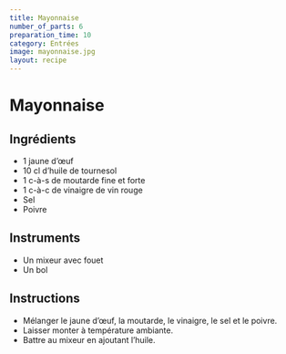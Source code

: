 ```yaml
---
title: Mayonnaise
number_of_parts: 6
preparation_time: 10
category: Entrées
image: mayonnaise.jpg
layout: recipe
---
```

# Mayonnaise

## Ingrédients

- 1 jaune d’œuf
- 10 cl d’huile de tournesol
- 1 c-à-s de moutarde fine et forte
- 1 c-à-c de vinaigre de vin rouge
- Sel
- Poivre

## Instruments

- Un mixeur avec fouet
- Un bol

## Instructions

- Mélanger le jaune d’œuf, la moutarde, le vinaigre, le sel et le poivre.
- Laisser monter à température ambiante.
- Battre au mixeur en ajoutant l’huile.
